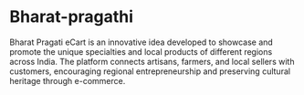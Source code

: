 # Bharat-pragathi
Bharat Pragati eCart is an innovative idea developed to showcase and promote the unique specialties and local products of different regions across India.
The platform connects artisans, farmers, and local sellers with customers, encouraging regional entrepreneurship and preserving cultural heritage through e-commerce.
